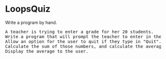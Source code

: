 # LoopsQuiz

Write a program by hand.
<pre>
A teacher is trying to enter a grade for her 20 students.
Write a program that will prompt the teacher to enter in the grade. 
Allow an option for the user to quit if they type in "Quit".
Calculate the sum of those numbers, and calculate the average.
Display the average to the user.
</pre>
